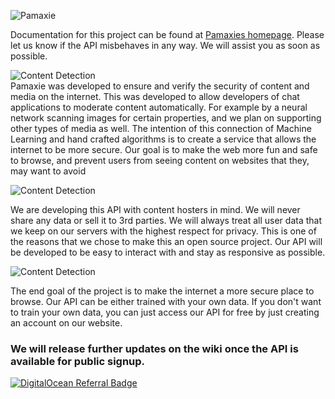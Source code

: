 ![**Pamaxie**](https://i.imgur.com/UzSZPs2.png)

Documentation for this project can be found at [Pamaxies homepage](http://pamaxie.com:5003/). Please let us know if the API misbehaves in any way. We will assist you as soon as possible.

![**Content Detection**](https://i.imgur.com/vMUR0LQ.png)<br/>
Pamaxie was developed to ensure and verify the security of content and media on the internet.
This was developed to allow developers of chat applications to moderate content automatically. For example by a neural network scanning images for certain properties, and we plan on supporting other types of media as well. The intention of this connection of Machine Learning and hand crafted algorithms is to create a service that allows the internet to be more secure. Our goal is to make the web more fun and safe to browse, and prevent users from seeing content on websites that they, may want to avoid

![**Content Detection**](https://i.imgur.com/Egy7Q1I.png)<br/>


We are developing this API with content hosters in mind. We will never share any data or sell it to 3rd parties. We will always treat all user data that we keep on our servers with the highest respect for privacy. This is one of the reasons that we chose to make this an open source project. Our API will be developed to be easy to interact with and stay as responsive as possible. 

![**Content Detection**](https://i.imgur.com/rUSlxoh.png)<br/>

The end goal of the project is to make the internet a more secure place to browse.
Our API can be either trained with your own data. 
If you don't want to train your own data, you can just access our API for free by just creating an account on our website. 

### We will release further updates on the wiki once the API is available for public signup.

[![DigitalOcean Referral Badge](https://web-platforms.sfo2.cdn.digitaloceanspaces.com/WWW/Badge%201.svg)](https://www.digitalocean.com/?refcode=fae49f0cbef2&utm_campaign=Referral_Invite&utm_medium=Referral_Program&utm_source=badge)

